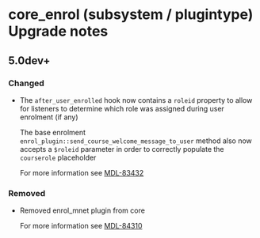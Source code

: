 # core_enrol (subsystem / plugintype) Upgrade notes

## 5.0dev+

### Changed

- The `after_user_enrolled` hook now contains a `roleid` property to allow for listeners to determine which role was assigned during user enrolment (if any)

  The base enrolment `enrol_plugin::send_course_welcome_message_to_user` method also now accepts a `$roleid` parameter in order to correctly populate the `courserole` placeholder

  For more information see [MDL-83432](https://tracker.moodle.org/browse/MDL-83432)

### Removed

- Removed enrol_mnet plugin from core

  For more information see [MDL-84310](https://tracker.moodle.org/browse/MDL-84310)
